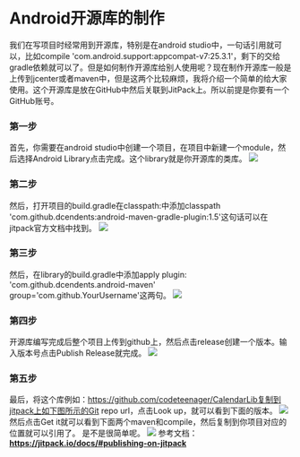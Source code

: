 # Android开源库的制作
我们在写项目时经常用到开源库，特别是在android studio中，一句话引用就可以，比如compile 'com.android.support:appcompat-v7:25.3.1'，剩下的交给gradle依赖就可以了。但是如何制作开源库给别人使用呢？现在制作开源库一般是上传到jcenter或者maven中，但是这两个比较麻烦，我将介绍一个简单的给大家使用。这个开源库是放在GitHub中然后关联到JitPack上。所以前提是你要有一个GitHub账号。
<!--more-->
### 第一步
首先，你需要在android studio中创建一个项目，在项目中新建一个module，然后选择Android Library点击完成。这个library就是你开源库的类库。
![](http://ww2.sinaimg.cn/large/006HJ39wgy1ff9hu69qbxj30mf0fl750.jpg)
### 第二步
然后，打开项目的build.gradle在classpath:中添加classpath 'com.github.dcendents:android-maven-gradle-plugin:1.5'这句话可以在jitpack官方文档中找到。
![](http://ww2.sinaimg.cn/large/006HJ39wgy1ff9hu5z6c9j30o104taa9.jpg)
### 第三步
然后，在library的build.gradle中添加apply plugin: 'com.github.dcendents.android-maven' group='com.github.YourUsername'这两句。
![](http://ww2.sinaimg.cn/large/006HJ39wgy1ff9hu61vh4j30g603at8q.jpg)
### 第四步
开源库编写完成后整个项目上传到github上，然后点击release创建一个版本。输入版本号点击Publish Release就完成。
![](http://ww3.sinaimg.cn/large/006HJ39wgy1ff9hu61m0cj30gn0cmq2z.jpg)
### 第五步
最后，将这个库例如：https://github.com/codeteenager/CalendarLib复制到jitpack上如下图所示的Git repo url，点击Look up，就可以看到下面的版本。
![](http://ww1.sinaimg.cn/large/006HJ39wgy1ff9hu6849kj30hf09nt8t.jpg)
然后点击Get it就可以看到下面两个maven和compile，然后复制到你项目对应的位置就可以引用了。
是不是很简单呢。
![](http://ww1.sinaimg.cn/large/006HJ39wgy1ff9hu6e894j30jr0eqt9s.jpg)
参考文档：**https://jitpack.io/docs/#publishing-on-jitpack**